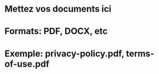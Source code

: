# Mettez vos documents ici
# Formats: PDF, DOCX, etc
# Exemple: privacy-policy.pdf, terms-of-use.pdf
